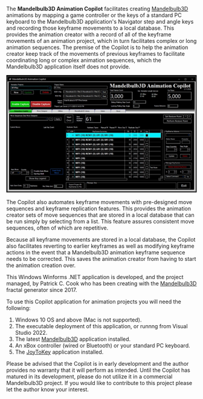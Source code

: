 The **Mandelbulb3D Animation Copilot** facilitates creating [Mandelbulb3D](https://mb3d.overwhale.com/) animations by mapping a game controller or the keys of a standard PC keyboard to the Mandelbulb3D application's Navigator step and angle keys and recording those keyframe movements to a local database. This provides the animation creator with a record of all of the keyframe movements of an animation project, which in turn facilitates complex or long animation sequences. The premise of the Copilot is to help the animation creator keep track of the movements of previous keyframes to facilitate coordinating  long or complex animation sequences, which the Mandelbulb3D application itself does not provide.

![alt text](https://github.com/PatCook1/MB3D-Animation-Copilot/blob/public/Documentation/Images%20for%20Wiki/MB%20Copilot%20Main%20Screen%201024x768.jpg)

The Copilot also automates keyframe movements with pre-designed move sequences and keyframe replication features. This provides the animation creator sets of move sequences that are stored in a local database that can be run simply by selecting from a list. This feature assures consistent move sequences, often of which are repetitive.

Because all keyframe movements are stored in a local database, the Copilot also facilitates reverting to earlier keyframes as well as modifying keyframe actions in the event that a Mandelbulb3D animation keyframe sequence needs to be corrected. This saves the animation creator from having to start the animation creation over.

This Windows Winforms .NET application is developed, and the project managed, by Patrick C. Cook who has been creating with the [Mandelbulb3D](https://mb3d.overwhale.com/) fractal generator since 2017.

To use this Copilot application for animation projects you will need the following:
1. Windows 10 OS and above (Mac is not supported).
2. The executable deployment of this application, or runnng from Visual Studio 2022.
3. The latest [Mandelbulb3D](https://mb3d.overwhale.com/) application installed.
4. An xBox controller (wired or Bluetooth) or your standard PC keyboard.
5. The [JoyToKey](https://joytokey.net/en/) application installed.

Please be advised that the Copilot is in early development and the author provides no warranty that it will perform as intended. Until the Copilot has matured in its development, please do not utilize it in a commercial Mandelbulb3D project. If you would like to contribute to this project please let the author know your interest.
